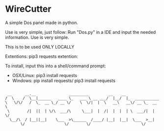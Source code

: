 # WireCutter
 A simple Dos panel made in python.

 Use is very simple, just follow: 
 Run "Dos.py" in a IDE and input the needed information. Use is very simple.

 This is to be used ONLY LOCALLY

 Extentions: pip3 requests extention:
 
 To install, input this into a shell/command prompt:

 - OSX/Linux: pip3 install requests 
 - Windows: pip install requests/ pip3 install requests

```

 __      __.__               _________         __    __                
/  \    /  \__|______   ____ \_   ___ \ __ ___/  |__/  |_  ___________ 
\   \/\/   /  \_  __ \_/ __ \/    \  \/|  |  \   __\   __\/ __ \_  __ \
 \        /|  ||  | \/\  ___/\     \___|  |  /|  |  |  | \  ___/|  | \/
  \__/\  / |__||__|    \___  >\______  /____/ |__|  |__|  \___  >__|   
       \/                  \/        \/                       \/       

```